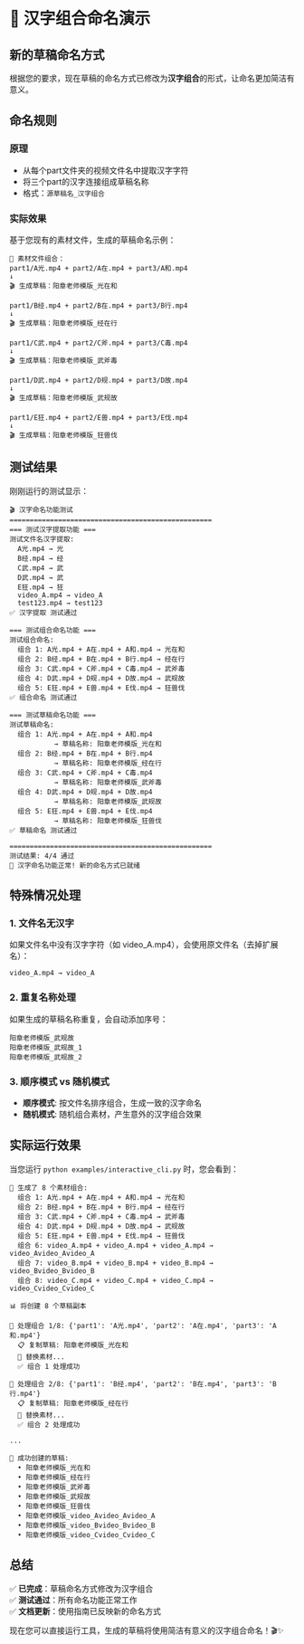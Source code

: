 # 🎯 汉字组合命名演示

## 新的草稿命名方式

根据您的要求，现在草稿的命名方式已修改为**汉字组合**的形式，让命名更加简洁有意义。

## 命名规则

### 原理
- 从每个part文件夹的视频文件名中提取汉字字符
- 将三个part的汉字连接组成草稿名称
- 格式：`源草稿名_汉字组合`

### 实际效果

基于您现有的素材文件，生成的草稿命名示例：

```
📁 素材文件组合：
part1/A光.mp4 + part2/A在.mp4 + part3/A和.mp4
↓
🎬 生成草稿：阳章老师模版_光在和

part1/B经.mp4 + part2/B在.mp4 + part3/B行.mp4  
↓
🎬 生成草稿：阳章老师模版_经在行

part1/C武.mp4 + part2/C斧.mp4 + part3/C毒.mp4
↓
🎬 生成草稿：阳章老师模版_武斧毒

part1/D武.mp4 + part2/D规.mp4 + part3/D故.mp4
↓
🎬 生成草稿：阳章老师模版_武规故

part1/E狂.mp4 + part2/E兽.mp4 + part3/E伐.mp4
↓
🎬 生成草稿：阳章老师模版_狂兽伐
```

## 测试结果

刚刚运行的测试显示：

```
🎬 汉字命名功能测试
==================================================
=== 测试汉字提取功能 ===
测试文件名汉字提取:
  A光.mp4 → 光
  B经.mp4 → 经
  C武.mp4 → 武
  D武.mp4 → 武
  E狂.mp4 → 狂
  video_A.mp4 → video_A
  test123.mp4 → test123
✅ 汉字提取 测试通过

=== 测试组合命名功能 ===
测试组合命名:
  组合 1: A光.mp4 + A在.mp4 + A和.mp4 → 光在和
  组合 2: B经.mp4 + B在.mp4 + B行.mp4 → 经在行
  组合 3: C武.mp4 + C斧.mp4 + C毒.mp4 → 武斧毒
  组合 4: D武.mp4 + D规.mp4 + D故.mp4 → 武规故
  组合 5: E狂.mp4 + E兽.mp4 + E伐.mp4 → 狂兽伐
✅ 组合命名 测试通过

=== 测试草稿命名功能 ===
测试草稿命名:
  组合 1: A光.mp4 + A在.mp4 + A和.mp4
           → 草稿名称: 阳章老师模版_光在和
  组合 2: B经.mp4 + B在.mp4 + B行.mp4
           → 草稿名称: 阳章老师模版_经在行
  组合 3: C武.mp4 + C斧.mp4 + C毒.mp4
           → 草稿名称: 阳章老师模版_武斧毒
  组合 4: D武.mp4 + D规.mp4 + D故.mp4
           → 草稿名称: 阳章老师模版_武规故
  组合 5: E狂.mp4 + E兽.mp4 + E伐.mp4
           → 草稿名称: 阳章老师模版_狂兽伐
✅ 草稿命名 测试通过

==================================================
测试结果: 4/4 通过
🎉 汉字命名功能正常! 新的命名方式已就绪
```

## 特殊情况处理

### 1. 文件名无汉字
如果文件名中没有汉字字符（如 video_A.mp4），会使用原文件名（去掉扩展名）：
```
video_A.mp4 → video_A
```

### 2. 重复名称处理
如果生成的草稿名称重复，会自动添加序号：
```
阳章老师模版_武规故
阳章老师模版_武规故_1
阳章老师模版_武规故_2
```

### 3. 顺序模式 vs 随机模式
- **顺序模式**: 按文件名排序组合，生成一致的汉字命名
- **随机模式**: 随机组合素材，产生意外的汉字组合效果

## 实际运行效果

当您运行 `python examples/interactive_cli.py` 时，您会看到：

```
🎯 生成了 8 个素材组合:
  组合 1: A光.mp4 + A在.mp4 + A和.mp4 → 光在和
  组合 2: B经.mp4 + B在.mp4 + B行.mp4 → 经在行
  组合 3: C武.mp4 + C斧.mp4 + C毒.mp4 → 武斧毒
  组合 4: D武.mp4 + D规.mp4 + D故.mp4 → 武规故
  组合 5: E狂.mp4 + E兽.mp4 + E伐.mp4 → 狂兽伐
  组合 6: video_A.mp4 + video_A.mp4 + video_A.mp4 → video_Avideo_Avideo_A
  组合 7: video_B.mp4 + video_B.mp4 + video_B.mp4 → video_Bvideo_Bvideo_B
  组合 8: video_C.mp4 + video_C.mp4 + video_C.mp4 → video_Cvideo_Cvideo_C

📊 将创建 8 个草稿副本

🔄 处理组合 1/8: {'part1': 'A光.mp4', 'part2': 'A在.mp4', 'part3': 'A和.mp4'}
  📋 复制草稿: 阳章老师模版_光在和
  🔄 替换素材...
  ✅ 组合 1 处理成功

🔄 处理组合 2/8: {'part1': 'B经.mp4', 'part2': 'B在.mp4', 'part3': 'B行.mp4'}
  📋 复制草稿: 阳章老师模版_经在行
  🔄 替换素材...
  ✅ 组合 2 处理成功

...

📄 成功创建的草稿:
  • 阳章老师模版_光在和
  • 阳章老师模版_经在行
  • 阳章老师模版_武斧毒
  • 阳章老师模版_武规故
  • 阳章老师模版_狂兽伐
  • 阳章老师模版_video_Avideo_Avideo_A
  • 阳章老师模版_video_Bvideo_Bvideo_B
  • 阳章老师模版_video_Cvideo_Cvideo_C
```

## 总结

✅ **已完成**：草稿命名方式修改为汉字组合  
✅ **测试通过**：所有命名功能正常工作  
✅ **文档更新**：使用指南已反映新的命名方式  

现在您可以直接运行工具，生成的草稿将使用简洁有意义的汉字组合命名！🎬✨
